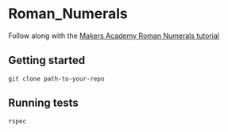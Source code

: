 # Roman_Numerals

Follow along with the [Makers Academy Roman Numerals tutorial](https://www.youtube.com/watch?v=b0A6OKHtez4)

## Getting started

`git clone path-to-your-repo`

## Running tests

`rspec`
